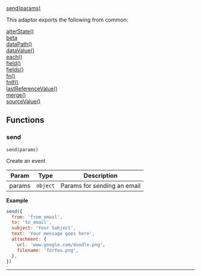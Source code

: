 <dl>
<dt>
    <a href="#send">send(params)</a></dt>
</dl>


This adaptor exports the following from common:
<dl>
<dt>
    <a href="/adaptors/packages/common-docs#alterstate">alterState()</a>
</dt>
<dt>
    <a href="/adaptors/packages/common-docs#beta">beta</a>
</dt>
<dt>
    <a href="/adaptors/packages/common-docs#datapath">dataPath()</a>
</dt>
<dt>
    <a href="/adaptors/packages/common-docs#datavalue">dataValue()</a>
</dt>
<dt>
    <a href="/adaptors/packages/common-docs#each">each()</a>
</dt>
<dt>
    <a href="/adaptors/packages/common-docs#field">field()</a>
</dt>
<dt>
    <a href="/adaptors/packages/common-docs#fields">fields()</a>
</dt>
<dt>
    <a href="/adaptors/packages/common-docs#fn">fn()</a>
</dt>
<dt>
    <a href="/adaptors/packages/common-docs#fnif">fnIf()</a>
</dt>
<dt>
    <a href="/adaptors/packages/common-docs#lastreferencevalue">lastReferenceValue()</a>
</dt>
<dt>
    <a href="/adaptors/packages/common-docs#merge">merge()</a>
</dt>
<dt>
    <a href="/adaptors/packages/common-docs#sourcevalue">sourceValue()</a>
</dt></dl>

## Functions
### send

<p><code>send(params)</code></p>

Create an event


| Param | Type | Description |
| --- | --- | --- |
| params | <code>object</code> | Params for sending an email |

**Example**
```js
send({
  from: 'from_email',
  to: 'to_email',
  subject: 'Your Subject',
  text: 'Your message goes here',
  attachment: {
    url: 'www.google.com/doodle.png',
    filename: 'forYou.png',
  },
})
```

* * *


